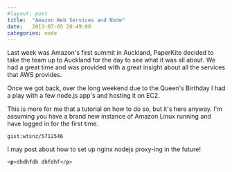 ```yaml
---
#layout: post
title:  "Amazon Web Services and Node"
date:   2013-07-05 20:49:00
categories: node
---
```


Last week was Amazon's first summit in Auckland, PaperKite decided to take the team up to Auckland for the day to see what it was all about. We had a great time and was provided with a great insight about all the services that AWS provides.

Once we got back, over the long weekend due to the Queen's Birthday I had a play with a few node.js app's and hosting it on EC2.

This is more for me that a tutorial on how to do so, but it's here anyway.
I'm assuming you have a brand new instance of Amazon Linux running and have logged in for the first time.

`gist:wtsnz/5712546`

I may post about how to set up nginx nodejs proxy-ing in the future!


```html
<p>dhdhfdh dhfdhf</p>
```